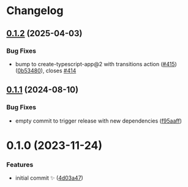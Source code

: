 # Changelog

## [0.1.2](https://github.com/JoshuaKGoldberg/co-author-to-username/compare/0.1.1...0.1.2) (2025-04-03)

### Bug Fixes

- bump to create-typescript-app@2 with transitions action ([#415](https://github.com/JoshuaKGoldberg/co-author-to-username/issues/415)) ([0b53480](https://github.com/JoshuaKGoldberg/co-author-to-username/commit/0b5348029d7692ea8939e34ed1b526270715cd0b)), closes [#414](https://github.com/JoshuaKGoldberg/co-author-to-username/issues/414)

## [0.1.1](https://github.com/JoshuaKGoldberg/co-author-to-username/compare/0.1.0...0.1.1) (2024-08-10)

### Bug Fixes

- empty commit to trigger release with new dependencies ([f95aaff](https://github.com/JoshuaKGoldberg/co-author-to-username/commit/f95aaffa1e4f33cf602c4d82351d7d04da835f6f))

# 0.1.0 (2023-11-24)

### Features

- initial commit ✨ ([4d03a47](https://github.com/JoshuaKGoldberg/co-author-to-username/commit/4d03a47d869cdcc1c47bd108716f89f2ff1fa313))
